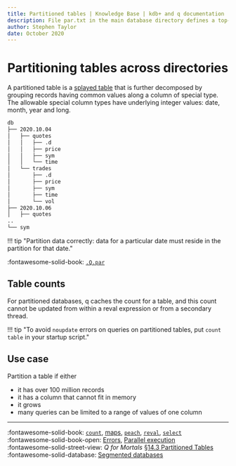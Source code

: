 ```yaml
---
title: Partitioned tables | Knowledge Base | kdb+ and q documentation
description: File par.txt in the main database directory defines a top-level partitioning of a database into directories. 
author: Stephen Taylor
date: October 2020
---
```

# Partitioning tables across directories



A partitioned table is a [splayed table](splayed-tables.md) that is further decomposed by grouping records having common values along a column of special type. The allowable special column types have underlying integer values: date, month, year and long.

```txt
db
├── 2020.10.04
│   ├── quotes
│   │   ├── .d
│   │   ├── price
│   │   ├── sym
│   │   └── time
│   └── trades
│       ├── .d
│       ├── price
│       ├── sym
│       ├── time
│       └── vol
├── 2020.10.06
│   ├── quotes
..
└── sym
```

!!! tip "Partition data correctly: data for a particular date must reside in the partition for that date."

:fontawesome-solid-book: 
[`.Q.par`](../ref/dotq.md#par-locate-partition)


## Table counts

For partitioned databases, q caches the count for a table, and this count cannot be updated from within a reval expression or from a secondary thread.

!!! tip "To avoid `noupdate` errors on queries on partitioned tables, put `count table` in your startup script."


## Use case

Partition a table if either

-   it has over 100 million records
-   it has a column that cannot fit in memory
-   it grows
-   many queries can be limited to a range of values of one column


----
:fontawesome-solid-book:
[`count`](../ref/count.md), 
[maps](../ref/maps.md),
[`peach`](../ref/each.md#peach),
[`reval`](../ref/eval.md#reval),
[`select`](../ref/select.md)
<br>
:fontawesome-solid-book-open:
[Errors](../basics/errors.md),
[Parallel execution](../basics/peach.md)
<br>
:fontawesome-solid-street-view:
_Q for Mortals_
[§14.3 Partitioned Tables](/q4m3/14_Introduction_to_Kdb+/#143-partitioned-tables)
<br>
:fontawesome-solid-database:
[Segmented databases](../database/segment.md)